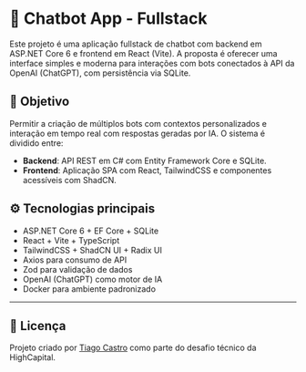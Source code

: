 # 💬 Chatbot App - Fullstack

Este projeto é uma aplicação fullstack de chatbot com backend em ASP.NET Core 6 e frontend em React (Vite). A proposta é oferecer uma interface simples e moderna para interações com bots conectados à API da OpenAI (ChatGPT), com persistência via SQLite.

## 🧠 Objetivo

Permitir a criação de múltiplos bots com contextos personalizados e interação em tempo real com respostas geradas por IA. O sistema é dividido entre:

- **Backend**: API REST em C# com Entity Framework Core e SQLite.
- **Frontend**: Aplicação SPA com React, TailwindCSS e componentes acessíveis com ShadCN.

## ⚙️ Tecnologias principais

- ASP.NET Core 6 + EF Core + SQLite
- React + Vite + TypeScript
- TailwindCSS + ShadCN UI + Radix UI
- Axios para consumo de API
- Zod para validação de dados
- OpenAI (ChatGPT) como motor de IA
- Docker para ambiente padronizado

---

## 📄 Licença

Projeto criado por [Tiago Castro](https://www.linkedin.com/in/tiagogoncalvesdecastro) como parte do desafio técnico da HighCapital.